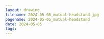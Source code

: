 ```yaml
---
layout: drawing
filename: 2024-05-05_mutual-headstand.jpg
pagename: 2024-05-05_mutual-headstand
date: 2024-05-05
tags:
---
```

